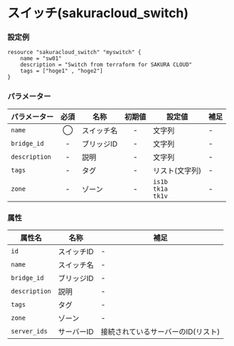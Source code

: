 # スイッチ(sakuracloud_switch)

### 設定例

```
resource "sakuracloud_switch" "myswitch" {
    name = "sw01"
    description = "Switch from terraform for SAKURA CLOUD"
    tags = ["hoge1" , "hoge2"]
}
```

### パラメーター

|パラメーター         |必須  |名称                |初期値     |設定値                    |補足                                          |
|-------------------|:---:|--------------------|:--------:|------------------------|----------------------------------------------|
| `name`            | ◯   | スイッチ名           | -        | 文字列                  | - |
| `bridge_id`       | -   | ブリッジID  | - | 文字列 | - |
| `description`     | -   | 説明  | - | 文字列 | - |
| `tags`            | -   | タグ | - | リスト(文字列) | - |
| `zone`            | -   | ゾーン | - | `is1b`<br />`tk1a`<br />`tk1v` | - |

### 属性

|属性名                | 名称                    | 補足                                        |
|---------------------|------------------------|--------------------------------------------|
| `id`                | スイッチID               | -                                          |
| `name`              | スイッチ名               | -                                          |
| `bridge_id`         | ブリッジID               | -                                          |
| `description`       | 説明                    | -                                          |
| `tags`              | タグ                    | -                                          |
| `zone`              | ゾーン                  | -                                          |
| `server_ids`         | サーバーID               | 接続されているサーバーのID(リスト)             |
